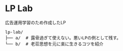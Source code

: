 # LP Lab

広告運用学習のため作成したLP

<pre>
lp-lab/
├── a/  # 露骨過ぎて使えない。悪いLPの例として残す。
└── b/  # 老荘思想を元に楽に生きるコツを紹介
</pre>

